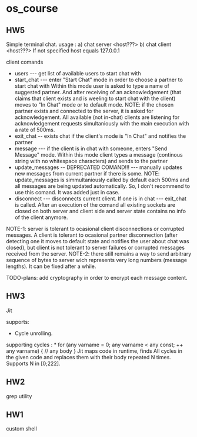 # os_course

## HW5
Simple terminal chat.
usage :
  a) chat server <port> <host???>
  b) chat client <port> <host???>
If not specified host equals 127.0.0.1
  
client comands
   * users --- get list of available users to start chat with
   * start_chat --- enter "Start Chat" mode in order to choose a partner to start chat with
      Within this mode user is asked to type a name of suggested partner. And after receiving of an acknowledgement (that        claims that client exists and is weeling to start chat with the client) moves to "In Chat" mode or to default mode.
   NOTE: if the chosen partner exists and connected to the server, it is asked for acknowledgement. All available (not in-chat) clients are listening for acknowledgement requests simultaniously with the main execution with a rate of 500ms.
   * exit_chat -- exists chat if the client's mode is "In Chat" and notifies the partner
   * message --- if the client is in chat with someone, enters "Send Message" mode.
      Within this mode client types a message (continous string with no whitespace characters) and sends to the partner
   * update_messages -- DEPRECATED COMAND!!! --- manually updates new messages from current partner if there is some.
   NOTE: update_messages is simmultaniously called by default each 500ms and all messages are being updated automatically. So, I don't recommend to use this comand. It was added just in case.
   * disconnect --- disconnects current client. If one is in chat --- exit_chat is called. After an execution of the comand all existing sockets are closed on both server and client side and server state contains no info of the client anymore.
   
NOTE-1: server is tolerant to ocasional client disconnections or corrupted messages. A client is tolerant to ocasional partner disconnection (after detecting one it moves to default state and notifies the user about chat was closed), but client is not tolerant to server failures or corrupted messages received from the server.
NOTE-2: there still remains a way to send arbitrary sequence of bytes to server wich represents very long numbers (message lengths). It can be fixed after a while.

TODO-plans: add cryptography in order to encrypt each message content. 

## HW3
Jit

supports:
  * Cycle unrolling.
  
  supporting cycles :
    * for (any varname = 0; any varname < any const; ++ any varname) {
      // any body
    }
Jit maps code in runtime, finds All cycles in the given code and replaces them with their body repeated N times. Supports N in [0;222].

## HW2
grep utility

## HW1
custom shell
